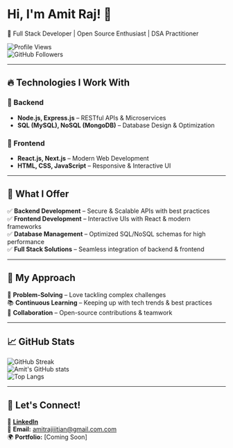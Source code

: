 # Hi, I'm Amit Raj! 👋  
🚀 Full Stack Developer | Open Source Enthusiast | DSA Practitioner  

![Profile Views](https://komarev.com/ghpvc/?username=amit-raj1&color=blue)  
![GitHub Followers](https://img.shields.io/github/followers/amit-raj1?style=social)  

---

## 🔥 Technologies I Work With  

### 📌 Backend  
- **Node.js, Express.js** – RESTful APIs & Microservices  
- **SQL (MySQL), NoSQL (MongoDB)** – Database Design & Optimization  

### 📌 Frontend  
- **React.js, Next.js** – Modern Web Development  
- **HTML, CSS, JavaScript** – Responsive & Interactive UI  

---

## 🎯 What I Offer  
✅ **Backend Development** – Secure & Scalable APIs with best practices  
✅ **Frontend Development** – Interactive UIs with React & modern frameworks  
✅ **Database Management** – Optimized SQL/NoSQL schemas for high performance  
✅ **Full Stack Solutions** – Seamless integration of backend & frontend  

---

## 🚀 My Approach  
🧩 **Problem-Solving** – Love tackling complex challenges  
📚 **Continuous Learning** – Keeping up with tech trends & best practices  
🤝 **Collaboration** – Open-source contributions & teamwork  

---

## 📈 GitHub Stats  
![GitHub Streak](https://github-readme-streak-stats.herokuapp.com/?user=amit-raj1&theme=tokyonight)  
![Amit's GitHub stats](https://github-readme-stats.vercel.app/api?username=amit-raj1&show_icons=true&theme=tokyonight)  
![Top Langs](https://github-readme-stats.vercel.app/api/top-langs/?username=amit-raj1&layout=compact&theme=tokyonight)  

---

## 💬 Let's Connect!  
🔗 [**LinkedIn**](https://www.linkedin.com/in/amit-singh-276781268)  
📧 **Email:** amitrajiiitian@gmail.com.com  
🌍 **Portfolio:** [Coming Soon]  
